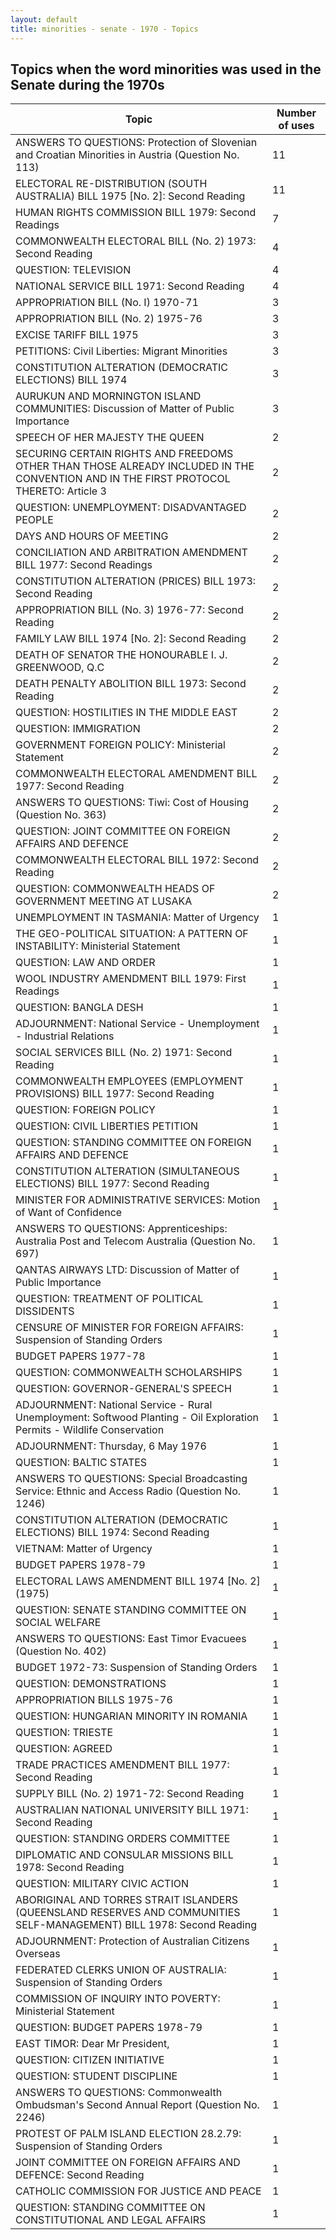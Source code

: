 ```yaml
---
layout: default
title: minorities - senate - 1970 - Topics
---
```

## Topics when the word **minorities** was used in the Senate during the 1970s

| Topic | Number of uses |
|--------------|----------------|
|ANSWERS TO QUESTIONS: Protection of Slovenian and Croatian Minorities in Austria (Question No. 113)|11|
|ELECTORAL RE-DISTRIBUTION (SOUTH AUSTRALIA) BILL 1975 [No. 2]: Second Reading|11|
|HUMAN RIGHTS COMMISSION BILL 1979: Second Readings|7|
|COMMONWEALTH ELECTORAL BILL (No. 2) 1973: Second Reading|4|
|QUESTION: TELEVISION|4|
|NATIONAL SERVICE BILL 1971: Second Reading|4|
|APPROPRIATION BILL (No. I) 1970-71|3|
|APPROPRIATION BILL (No. 2) 1975-76|3|
|EXCISE TARIFF BILL 1975|3|
|PETITIONS: Civil Liberties: Migrant Minorities|3|
|CONSTITUTION ALTERATION (DEMOCRATIC ELECTIONS) BILL 1974|3|
|AURUKUN AND MORNINGTON ISLAND COMMUNITIES: Discussion of Matter of Public Importance|3|
|SPEECH OF HER MAJESTY THE QUEEN|2|
|SECURING CERTAIN RIGHTS AND FREEDOMS OTHER THAN THOSE ALREADY INCLUDED IN THE CONVENTION AND IN THE FIRST PROTOCOL THERETO: Article 3|2|
|QUESTION: UNEMPLOYMENT: DISADVANTAGED PEOPLE|2|
|DAYS AND HOURS OF MEETING|2|
|CONCILIATION AND ARBITRATION AMENDMENT BILL 1977: Second Readings|2|
|CONSTITUTION ALTERATION (PRICES) BILL 1973: Second Reading|2|
|APPROPRIATION BILL (No. 3) 1976-77: Second Reading|2|
|FAMILY LAW BILL 1974 [No. 2]: Second Reading|2|
|DEATH OF SENATOR THE HONOURABLE I. J. GREENWOOD, Q.C|2|
|DEATH PENALTY ABOLITION BILL 1973: Second Reading|2|
|QUESTION: HOSTILITIES IN THE MIDDLE EAST|2|
|QUESTION: IMMIGRATION|2|
|GOVERNMENT FOREIGN POLICY: Ministerial Statement|2|
|COMMONWEALTH ELECTORAL AMENDMENT BILL 1977: Second Reading|2|
|ANSWERS TO QUESTIONS: Tiwi: Cost of Housing (Question No. 363)|2|
|QUESTION: JOINT COMMITTEE ON FOREIGN AFFAIRS AND DEFENCE|2|
|COMMONWEALTH ELECTORAL BILL 1972: Second Reading|2|
|QUESTION: COMMONWEALTH HEADS OF GOVERNMENT MEETING AT LUSAKA|2|
|UNEMPLOYMENT IN TASMANIA: Matter of Urgency|1|
|THE GEO-POLITICAL SITUATION: A PATTERN OF INSTABILITY: Ministerial Statement|1|
|QUESTION: LAW AND ORDER|1|
|WOOL INDUSTRY AMENDMENT BILL 1979: First Readings|1|
|QUESTION: BANGLA DESH|1|
|ADJOURNMENT: National Service - Unemployment - Industrial Relations|1|
|SOCIAL SERVICES BILL (No. 2) 1971: Second Reading|1|
|COMMONWEALTH EMPLOYEES (EMPLOYMENT PROVISIONS) BILL 1977: Second Reading|1|
|QUESTION: FOREIGN POLICY|1|
|QUESTION: CIVIL LIBERTIES PETITION|1|
|QUESTION: STANDING COMMITTEE ON FOREIGN AFFAIRS AND DEFENCE|1|
|CONSTITUTION ALTERATION (SIMULTANEOUS ELECTIONS) BILL 1977: Second Reading|1|
|MINISTER FOR ADMINISTRATIVE SERVICES: Motion of Want of Confidence|1|
|ANSWERS TO QUESTIONS: Apprenticeships: Australia Post and Telecom Australia (Question No. 697)|1|
|QANTAS AIRWAYS LTD: Discussion of Matter of Public Importance|1|
|QUESTION: TREATMENT OF POLITICAL DISSIDENTS|1|
|CENSURE OF MINISTER FOR FOREIGN AFFAIRS: Suspension of Standing Orders|1|
|BUDGET PAPERS 1977-78|1|
|QUESTION: COMMONWEALTH SCHOLARSHIPS|1|
|QUESTION: GOVERNOR-GENERAL'S SPEECH|1|
|ADJOURNMENT: National Service - Rural Unemployment: Softwood Planting - Oil Exploration Permits - Wildlife Conservation|1|
|ADJOURNMENT: Thursday, 6 May 1976|1|
|QUESTION: BALTIC STATES|1|
|ANSWERS TO QUESTIONS: Special Broadcasting Service: Ethnic and Access Radio (Question No. 1246)|1|
|CONSTITUTION ALTERATION (DEMOCRATIC ELECTIONS) BILL 1974: Second Reading|1|
|VIETNAM: Matter of Urgency|1|
|BUDGET PAPERS 1978-79|1|
|ELECTORAL LAWS AMENDMENT BILL 1974 [No. 2] (1975)|1|
|QUESTION: SENATE STANDING COMMITTEE ON SOCIAL WELFARE|1|
|ANSWERS TO QUESTIONS: East Timor Evacuees (Question No. 402)|1|
|BUDGET 1972-73: Suspension of Standing Orders|1|
|QUESTION: DEMONSTRATIONS|1|
|APPROPRIATION BILLS 1975-76|1|
|QUESTION: HUNGARIAN MINORITY IN ROMANIA|1|
|QUESTION: TRIESTE|1|
|QUESTION: AGREED|1|
|TRADE PRACTICES AMENDMENT BILL 1977: Second Reading|1|
|SUPPLY BILL (No. 2) 1971-72: Second Reading|1|
|AUSTRALIAN NATIONAL UNIVERSITY BILL 1971: Second Reading|1|
|QUESTION: STANDING ORDERS COMMITTEE|1|
|DIPLOMATIC AND CONSULAR MISSIONS BILL 1978: Second Reading|1|
|QUESTION: MILITARY CIVIC ACTION|1|
|ABORIGINAL AND TORRES STRAIT ISLANDERS (QUEENSLAND RESERVES AND COMMUNITIES SELF-MANAGEMENT) BILL 1978: Second Reading|1|
|ADJOURNMENT: Protection of Australian Citizens Overseas|1|
|FEDERATED CLERKS UNION OF AUSTRALIA: Suspension of Standing Orders|1|
|COMMISSION OF INQUIRY INTO POVERTY: Ministerial Statement|1|
|QUESTION: BUDGET PAPERS 1978-79|1|
|EAST TIMOR: Dear Mr President,|1|
|QUESTION: CITIZEN INITIATIVE|1|
|QUESTION: STUDENT DISCIPLINE|1|
|ANSWERS TO QUESTIONS: Commonwealth Ombudsman's Second Annual Report (Question No. 2246)|1|
|PROTEST OF PALM ISLAND ELECTION 28.2.79: Suspension of Standing Orders|1|
|JOINT COMMITTEE ON FOREIGN AFFAIRS AND DEFENCE: Second Reading|1|
|CATHOLIC COMMISSION FOR JUSTICE AND PEACE|1|
|QUESTION: STANDING COMMITTEE ON CONSTITUTIONAL AND LEGAL AFFAIRS|1|
